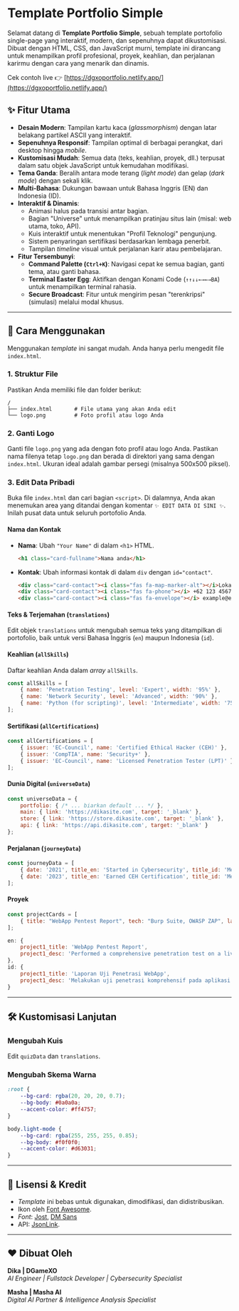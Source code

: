 # Template Portfolio Simple

Selamat datang di **Template Portfolio Simple**, sebuah template portofolio single-page yang interaktif, modern, dan sepenuhnya dapat dikustomisasi. Dibuat dengan HTML, CSS, dan JavaScript murni, template ini dirancang untuk menampilkan profil profesional, proyek, keahlian, dan perjalanan karirmu dengan cara yang menarik dan dinamis.

Cek contoh live 👉 [https://dgxoportfolio.netlify.app/](https://dgxoportfolio.netlify.app/)

## ✨ Fitur Utama

  - **Desain Modern**: Tampilan kartu kaca (*glassmorphism*) dengan latar belakang partikel ASCII yang interaktif.
  - **Sepenuhnya Responsif**: Tampilan optimal di berbagai perangkat, dari desktop hingga *mobile*.
  - **Kustomisasi Mudah**: Semua data (teks, keahlian, proyek, dll.) terpusat dalam satu objek JavaScript untuk kemudahan modifikasi.
  - **Tema Ganda**: Beralih antara mode terang (*light mode*) dan gelap (*dark mode*) dengan sekali klik.
  - **Multi-Bahasa**: Dukungan bawaan untuk Bahasa Inggris (EN) dan Indonesia (ID).
  - **Interaktif & Dinamis**:
      - Animasi halus pada transisi antar bagian.
      - Bagian "Universe" untuk menampilkan pratinjau situs lain (misal: web utama, toko, API).
      - Kuis interaktif untuk menentukan "Profil Teknologi" pengunjung.
      - Sistem penyaringan sertifikasi berdasarkan lembaga penerbit.
      - Tampilan *timeline* visual untuk perjalanan karir atau pembelajaran.
  - **Fitur Tersembunyi**:
      - **Command Palette (`Ctrl+K`)**: Navigasi cepat ke semua bagian, ganti tema, atau ganti bahasa.
      - **Terminal Easter Egg**: Aktifkan dengan Konami Code (`↑↑↓↓←→←→BA`) untuk menampilkan terminal rahasia.
      - **Secure Broadcast**: Fitur untuk mengirim pesan "terenkripsi" (simulasi) melalui modal khusus.

-----

## 🚀 Cara Menggunakan

Menggunakan *template* ini sangat mudah. Anda hanya perlu mengedit file `index.html`.

### 1. Struktur File

Pastikan Anda memiliki file dan folder berikut:

```
/
├── index.html       # File utama yang akan Anda edit
└── logo.png         # Foto profil atau logo Anda
```

### 2. Ganti Logo

Ganti file `logo.png` yang ada dengan foto profil atau logo Anda. Pastikan nama filenya tetap `logo.png` dan berada di direktori yang sama dengan `index.html`. Ukuran ideal adalah gambar persegi (misalnya 500x500 piksel).

### 3. Edit Data Pribadi

Buka file `index.html` dan cari bagian `<script>`. Di dalamnya, Anda akan menemukan area yang ditandai dengan komentar `✨ EDIT DATA DI SINI ✨`. Inilah pusat data untuk seluruh portofolio Anda.

#### Nama dan Kontak

  - **Nama**: Ubah `"Your Name"` di dalam `<h1>` HTML.
    ```html
    <h1 class="card-fullname">Nama anda</h1>
    ```
  - **Kontak**: Ubah informasi kontak di dalam `div` dengan `id="contact"`.
    ```html
    <div class="card-contact"><i class="fas fa-map-marker-alt"></i>Lokasi anda</div>
    <div class="card-contact"><i class="fas fa-phone"></i> +62 123 4567 890</div>
    <div class="card-contact"><i class="fas fa-envelope"></i> example@email.com</div>
    ```

#### Teks & Terjemahan (`translations`)

Edit objek `translations` untuk mengubah semua teks yang ditampilkan di portofolio, baik untuk versi Bahasa Inggris (`en`) maupun Indonesia (`id`).

#### Keahlian (`allSkills`)

Daftar keahlian Anda dalam *array* `allSkills`.

```javascript
const allSkills = [
    { name: 'Penetration Testing', level: 'Expert', width: '95%' },
    { name: 'Network Security', level: 'Advanced', width: '90%' },
    { name: 'Python (for scripting)', level: 'Intermediate', width: '75%' },
];
```

#### Sertifikasi (`allCertifications`)

```javascript
const allCertifications = [
    { issuer: 'EC-Council', name: 'Certified Ethical Hacker (CEH)' },
    { issuer: 'CompTIA', name: 'Security+' },
    { issuer: 'EC-Council', name: 'Licensed Penetration Tester (LPT)' },
];
```

#### Dunia Digital (`universeData`)

```javascript
const universeData = {
    portfolio: { /* ... biarkan default ... */ },
    main: { link: 'https://dikasite.com', target: '_blank' },
    store: { link: 'https://store.dikasite.com', target: '_blank' },
    api: { link: 'https://api.dikasite.com', target: '_blank' }
};
```

#### Perjalanan (`journeyData`)

```javascript
const journeyData = [
    { date: '2021', title_en: 'Started in Cybersecurity', title_id: 'Memulai Karir di Keamanan Siber', desc_en: 'Began my professional journey.', desc_id: 'Memulai perjalanan profesional saya.', icon: 'fa-solid fa-flag' },
    { date: '2023', title_en: 'Earned CEH Certification', title_id: 'Mendapatkan Sertifikasi CEH', desc_en: 'Achieved my first major certification.', desc_id: 'Meraih sertifikasi besar pertama saya.', icon: 'fa-solid fa-award' },
];
```

#### Proyek

```javascript
const projectCards = [
    { title: "WebApp Pentest Report", tech: "Burp Suite, OWASP ZAP", lang_key_title: "project1_title", lang_key_desc: "project1_desc"},
];
```

```javascript
en: {
    project1_title: 'WebApp Pentest Report',
    project1_desc: 'Performed a comprehensive penetration test on a live web application, identified 15+ vulnerabilities including SQLi and XSS, and provided a detailed remediation report.',
},
id: {
    project1_title: 'Laporan Uji Penetrasi WebApp',
    project1_desc: 'Melakukan uji penetrasi komprehensif pada aplikasi web, mengidentifikasi 15+ kerentanan termasuk SQLi dan XSS, serta memberikan laporan perbaikan yang mendetail.',
}
```

-----

## 🛠️ Kustomisasi Lanjutan

### Mengubah Kuis

Edit `quizData` dan `translations`.

### Mengubah Skema Warna

```css
:root {
    --bg-card: rgba(20, 20, 20, 0.7);
    --bg-body: #0a0a0a;
    --accent-color: #ff4757;
}

body.light-mode {
    --bg-card: rgba(255, 255, 255, 0.85);
    --bg-body: #f0f0f0;
    --accent-color: #d63031;
}
```

-----

## 📜 Lisensi & Kredit

  - *Template* ini bebas untuk digunakan, dimodifikasi, dan didistribusikan.
  - Ikon oleh [Font Awesome](https://fontawesome.com/).
  - *Font*: [Jost](https://fonts.google.com/specimen/Jost), [DM Sans](https://fonts.google.com/specimen/DM+Sans)
  - API: [JsonLink](https://jsonlink.io/).

-----

## ❤️ Dibuat Oleh

**Dika | DGameXO**  
_AI Engineer | Fullstack Developer | Cybersecurity Specialist_

**Masha | Masha AI**  
_Digital AI Partner & Intelligence Analysis Specialist_

